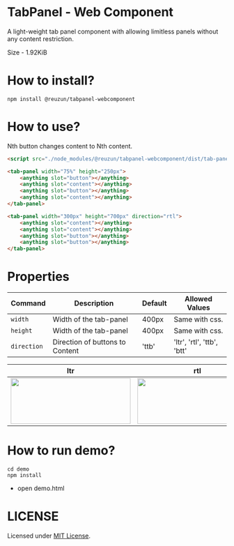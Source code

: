 # TabPanel - Web Component

A light-weight tab panel component with allowing limitless panels without any content restriction.

Size - 1.92KiB

# How to install?
```
npm install @reuzun/tabpanel-webcomponent
```

# How to use?

Nth button changes content to Nth content.

```html
<script src="./node_modules/@reuzun/tabpanel-webcomponent/dist/tab-panel.js"></script>

<tab-panel width="75%" height="250px">
    <anything slot="button"></anything>
    <anything slot="content"></anything>    
    <anything slot="button"></anything>
    <anything slot="content"></anything>
</tab-panel>

<tab-panel width="300px" height="700px" direction="rtl">
    <anything slot="content"></anything>    
    <anything slot="content"></anything>
    <anything slot="button"></anything>
    <anything slot="button"></anything>
</tab-panel>
```

# Properties

| Command | Description | Default | Allowed Values
| --- | --- | --- | --- |
| `width` | Width of the tab-panel | 400px | Same with css.
| `height` | Width of the tab-panel | 400px | Same with css.
| `direction` | Direction of buttons to Content | 'ttb' | 'ltr', 'rtl', 'ttb', 'btt'


| ltr | rtl | ttb | btt|
| --- | --- | --- | --- |
| <img src="https://user-images.githubusercontent.com/73116832/210154855-6ca4c56d-334f-43ae-a7a2-e11369ac2253.png" width="275" height="105"> | <img src="https://user-images.githubusercontent.com/73116832/210154842-51b43e14-2e23-46d8-835a-a68835534ceb.png" width="275" height="105"> |<img src="https://user-images.githubusercontent.com/73116832/210154943-c8247514-e48c-47a1-b833-45efd1fb2939.png" width="275" height="105"> | <img src="https://user-images.githubusercontent.com/73116832/210155040-5799e0cf-49cb-477b-892d-42de9a15ffb1.png" width="275" height="105">|


# How to run demo?

```
cd demo
npm install
```

* open demo.html

# LICENSE
Licensed under [MIT License](LICENSE).